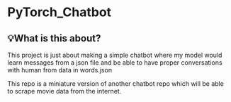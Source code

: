 # PyTorch_Chatbot

## 💡What is this about?

This project is  just about making a simple chatbot where my model would learn messages from a json file and be able to have proper conversations with human from data in words.json<br/>

This repo is a miniature version of another chatbot repo which will be able to scrape movie data from the internet.
